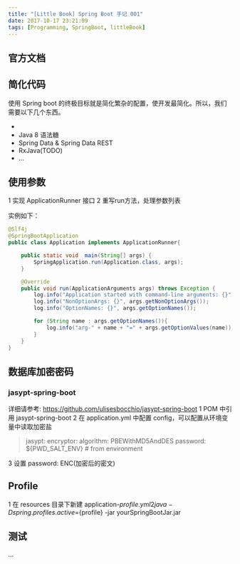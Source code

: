 ```yaml
---
title: "[Little Book] Spring Boot 手记 001"
date: 2017-10-17 23:21:09
tags: [Programming, SpringBoot, littleBook]
---
```


## 官方文档
[Spring boot reference]: (https://docs.spring.io/spring-boot/docs/current/reference/htmlsingle/)

## 简化代码
使用 Spring boot 的终极目标就是简化繁杂的配置，使开发最简化。所以，我们需要以下几个东西。
- [Lombok]: (https://projectlombok.org/)
- Java 8 语法糖
- Spring Data & Spring Data REST
- RxJava(TODO)
- ...

## 使用参数
1 实现 ApplicationRunner 接口
2 重写run方法，处理参数列表

实例如下：

```java
@Slf4j
@SpringBootApplication
public class Application implements ApplicationRunner{

    public static void  main(String[] args) {
        SpringApplication.run(Application.class, args);
    }

    @Override
    public void run(ApplicationArguments args) throws Exception {
        log.info("Application started with command-line arguments: {}", Arrays.toString(args.getSourceArgs()));
        log.info("NonOptionArgs: {}", args.getNonOptionArgs());
        log.info("OptionNames: {}", args.getOptionNames());

        for (String name : args.getOptionNames()){
            log.info("arg-" + name + "=" + args.getOptionValues(name));
        }
    }
}
```

## 数据库加密密码
### jasypt-spring-boot
详细请参考: https://github.com/ulisesbocchio/jasypt-spring-boot
1 POM 中引用 jasypt-spring-boot
2 在 application.yml 中配置 config，可以配置从环境变量中读取加密盐
  > jasypt:
    encryptor:
      algorithm: PBEWithMD5AndDES
      password: ${PWD_SALT_ENV} # from environment

3 设置 password: ENC(加密后的密文)

## Profile
1 在 resources 目录下新建 application-${profile}.yml
2 java -Dspring.profiles.active=${profile} -jar yourSpringBootJar.jar

## 测试
...
